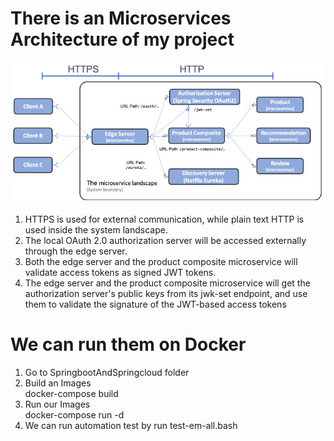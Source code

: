 # There is an Microservices Architecture of my project
![](MICROSERVICES_WITH_SPRING_BOOT_AND_SPRING_CLOUD.jpg)

1. HTTPS is used for external communication, while plain text HTTP is used inside the system landscape.
2. The local OAuth 2.0 authorization server will be accessed externally through the edge server.
3. Both the edge server and the product composite microservice will validate access tokens as signed JWT tokens.
4. The edge server and the product composite microservice will get the authorization server's public keys from its jwk-set endpoint, and use them to validate the signature of the JWT-based access tokens

# We can run them on Docker
1. Go to SpringbootAndSpringcloud folder <br/>
2. Build an Images <br/>
docker-compose build <br/>
3. Run our Images <br/>
docker-compose run -d <br/>
4. We can run automation test by run  test-em-all.bash <br/>
